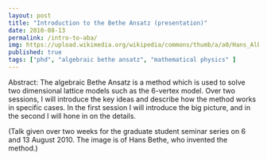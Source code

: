 ```yaml
---
layout: post
title: "Introduction to the Bethe Ansatz (presentation)"
date: 2010-08-13
permalink: /intro-to-aba/
img: https://upload.wikimedia.org/wikipedia/commons/thumb/a/a0/Hans_Albrecht_Bethe_(1906-2005).jpg/898px-Hans_Albrecht_Bethe_(1906-2005).jpg
published: true
tags: ["phd", "algebraic bethe ansatz", "mathematical physics" ]
---
```


Abstract: The algebraic Bethe Ansatz is a method which is used to solve two dimensional lattice models such as the 6-vertex model. Over two sessions, I will introduce the key ideas and describe how the method works in specific cases. In the first session I will introduce the big picture, and in the second I will hone in on the details.

(Talk given over two weeks for the graduate student seminar series on 6 and 13 August 2010. The image is of Hans Bethe, who invented the method.)

